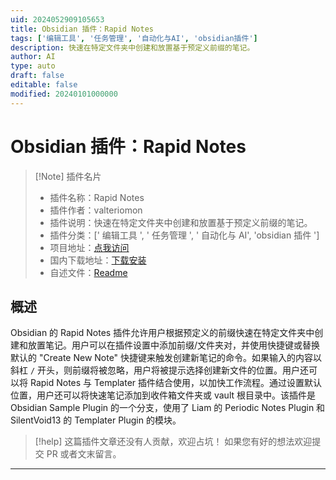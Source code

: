 ```yaml
---
uid: 2024052909105653
title: Obsidian 插件：Rapid Notes
tags: ['编辑工具', '任务管理', '自动化与AI', 'obsidian插件']
description: 快速在特定文件夹中创建和放置基于预定义前缀的笔记。
author: AI
type: auto
draft: false
editable: false
modified: 20240101000000
---
```


# Obsidian 插件：Rapid Notes

> [!Note] 插件名片
> - 插件名称：Rapid Notes
> - 插件作者：valteriomon
> - 插件说明：快速在特定文件夹中创建和放置基于预定义前缀的笔记。
> - 插件分类：[' 编辑工具 ', ' 任务管理 ', ' 自动化与 AI', 'obsidian 插件 ']
> - 项目地址：[点我访问](https://github.com/valteriomon/obsidian-rapid-notes)
> - 国内下载地址：[下载安装](https://pkmer.cn/products/plugin/pluginMarket/?obsidian-rapid-notes)
> - 自述文件：[Readme](https://ghproxy.net/https://raw.githubusercontent.com/valteriomon/obsidian-rapid-notes/master/README.md)

## 概述

Obsidian 的 Rapid Notes 插件允许用户根据预定义的前缀快速在特定文件夹中创建和放置笔记。用户可以在插件设置中添加前缀/文件夹对，并使用快捷键或替换默认的 "Create New Note" 快捷键来触发创建新笔记的命令。如果输入的内容以斜杠 `/` 开头，则前缀将被忽略，用户将被提示选择创建新文件的位置。用户还可以将 Rapid Notes 与 Templater 插件结合使用，以加快工作流程。通过设置默认位置，用户还可以将快速笔记添加到收件箱文件夹或 vault 根目录中。该插件是 Obsidian Sample Plugin 的一个分支，使用了 Liam 的 Periodic Notes Plugin 和 SilentVoid13 的 Templater Plugin 的模块。

> [!help]
> 这篇插件文章还没有人贡献，欢迎占坑！
> 如果您有好的想法欢迎提交 PR 或者文末留言。

---



